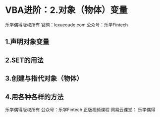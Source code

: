 # VBA进阶：2.对象（物体）变量

乐学偶得版权所有 官网：lexueoude.com 公众号：乐学Fintech

## 1.声明对象变量

## 2.SET的用法

## 3.创建与指代对象（物体）

## 4.用各种各样的方法







乐学偶得版权所有 公众号：乐学Fintech 正版视频课程 网易云课堂： 乐学偶得

